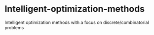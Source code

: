 # Intelligent-optimization-methods
Intelligent optimization methods with a focus on discrete/combinatorial problems
